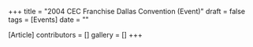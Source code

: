 +++
title = "2004 CEC Franchise Dallas Convention (Event)"
draft = false
tags = [Events]
date = ""

[Article]
contributors = []
gallery = []
+++